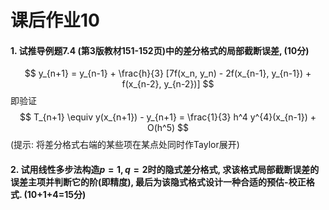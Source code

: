 # 课后作业10

#### 1. 试推导例题7.4 (第3版教材151-152页)中的差分格式的局部截断误差, (10分)
$$ y_{n+1} = y_{n-1} + \frac{h}{3} [7f(x_n, y_n) - 2f(x_{n-1}, y_{n-1}) + f(x_{n-2}, y_{n-2})] $$
即验证
$$ T_{n+1} \equiv y(x_{n+1}) - y_{n+1} = \frac{1}{3} h^4 y^{4}(x_{n-1}) + O(h^5) $$
(提示: 将差分格式右端的某些项在某点处同时作Taylor展开)

#### 2. 试用线性多步法构造$p=1, q=2$时的隐式差分格式, 求该格式局部截断误差的误差主项并判断它的阶(即精度), 最后为该隐式格式设计一种合适的预估-校正格式. (10+1+4=15分)
